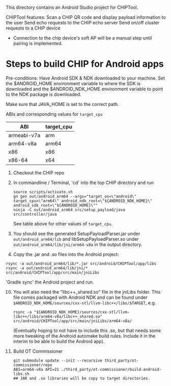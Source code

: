 This directory contains an Android Studio project for CHIPTool.

CHIPTool features: Scan a CHIP QR code and display payload information to the
user Send echo requests to the CHIP echo server Send on/off cluster requests to
a CHIP device

-   Connection to the chip device's soft AP will be a manual step until pairing
    is implemented.

# Steps to build CHIP for Android apps

Pre-conditions: Have Android SDK & NDK downloaded to your machine. Set the
\$ANDROID_HOME environment variable to where the SDK is downloaded and the
\$ANDROID_NDK_HOME environment variable to point to the NDK package is
downloaded.

Make sure that JAVA_HOME is set to the correct path.

ABIs and corresponding values for `target_cpu`

| ABI         | target_cpu |
| ----------- | ---------- |
| armeabi-v7a | arm        |
| arm64-v8a   | arm64      |
| x86         | x86        |
| x86-64      | x64        |

1. Checkout the CHIP repo

2. In commandline / Terminal, 'cd' into the top CHIP directory and run

    ```shell
    source scripts/activate.sh
    gn gen out/android_arm64 --args="target_os=\"android\" target_cpu=\"arm64\" android_ndk_root=\"${ANDROID_NDK_HOME}\" android_sdk_root=\"${ANDROID_HOME}\""
    ninja -C out/android_arm64 src/setup_payload/java src/controller/java
    ```

    See table above for other values of `target_cpu`.

3. You should see the generated SetupPayloadParser.jar under
   `out/android_arm64/lib` and libSetupPayloadParser.so under
   `out/android_arm64/lib/jni/arm64-v8a` in the output directory.

4. Copy the .jar and .so files into the Android project:

```shell
rsync -a out/android_arm64/lib/*.jar src/android/CHIPTool/app/libs
rsync -a out/android_arm64/lib/jni/* src/android/CHIPTool/app/src/main/jniLibs
```

'Gradle sync' the Android project and run.

10. You will also need the "libc++\_shared.so" file in the jniLibs folder. This
    file comes packaged with Android NDK and can be found under
    `$ANDROID_NDK_HOME/sources/cxx-stl/llvm-libc++/libs/$TARGET`, e.g.

    `rsync -a "${ANDROID_NDK_HOME}/sources/cxx-stl/llvm-libc++/libs/arm64-v8a/libc++_shared.so" src/android/CHIPTool/app/src/main/jniLibs/arm64-v8a/`

    (Eventually hoping to not have to include this .so, but that needs some more
    tweaking of the Android automake build rules. Include it in the interim to
    be able to build the Android app).

11. Build OT Commissioner

    ```shell
    git submodule update --init --recursive third_party/ot-commissioner/repo
    ABI=arm64-v8a API=21 ./third_party/ot-commissioner/build-android-libs.sh
    ## JAR and .so libraries will be copy to target directories.
    ```
